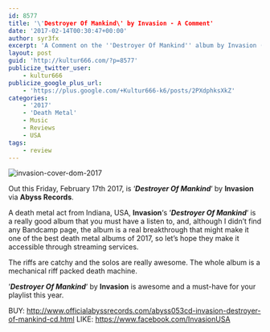 ```yaml
---
id: 8577
title: '\'Destroyer Of Mankind\' by Invasion - A Comment'
date: '2017-02-14T00:30:47+00:00'
author: syr3fx
excerpt: 'A Comment on the ''Destroyer Of Mankind'' album by Invasion (2017).'
layout: post
guid: 'http://kultur666.com/?p=8577'
publicize_twitter_user:
    - kultur666
publicize_google_plus_url:
    - 'https://plus.google.com/+Kultur666-k6/posts/2PXdphksXkZ'
categories:
    - '2017'
    - 'Death Metal'
    - Music
    - Reviews
    - USA
tags:
    - review
---
```


![invasion-cover-dom-2017](http://localhost:8080/wp-content/uploads/2017/02/invasion-cover-dom-2017.jpg?w=680)

Out this Friday, February 17th 2017, is ‘***Destroyer Of Mankind***‘ by **Invasion** via **Abyss Records**.

A death metal act from Indiana, USA, **Invasion**‘s ‘***Destroyer Of Mankind***‘ is a really good album that you must have a listen to, and, although I didn’t find any Bandcamp page, the album is a real breakthrough that might make it one of the best death metal albums of 2017, so let’s hope they make it accessible through streaming services.

The riffs are catchy and the solos are really awesome. The whole album is a mechanical riff packed death machine.

‘***Destroyer Of Mankind***‘ by **Invasion** is awesome and a must-have for your playlist this year.

BUY: <http://www.officialabyssrecords.com/abyss053cd-invasion-destroyer-of-mankind-cd.html>
LIKE: <https://www.facebook.com/InvasionUSA>